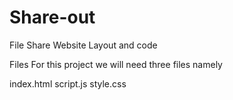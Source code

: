 # Share-out
File Share Website Layout and code

Files For this project we will need three files namely

index.html
script.js
style.css
